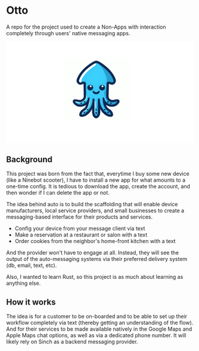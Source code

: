 # Otto

A repo for the project used to create a Non-Apps with interaction completely through users' native messaging apps.

![Otto Squid - the Auto Messenging Client](docs/squid.png)

## Background

This project was born from the fact that, everytime I buy some new device (like a Ninebot scooter), I have to install a new app for what amounts to a one-time config. It is tedious to download the app, create the account, and then wonder if I can delete the app or not.

The idea behind auto is to build the scaffolding that will enable device manufacturers, local service providers, and small businesses to create a messaging-based interface for their products and services.

- Config your device from your message client via text
- Make a reservation at a restaurant or salon with a text
- Order cookies from the neighbor's home-front kitchen with a text

And the provider won't have to engage at all. Instead, they will see the output of the auto-messaging systems via their preferred delivery system (db, email, text, etc).

Also, I wanted to learn Rust, so this project is as much about learning as anything else.

## How it works

The idea is for a customer to be on-boarded and to be able to set up their workflow completely via text (thereby getting an understanding of the flow). And for their services to be made available natively in the Google Maps and Apple Maps chat options, as well as via a dedicated phone number. It will likely rely on Sinch as a backend messaging provider.
